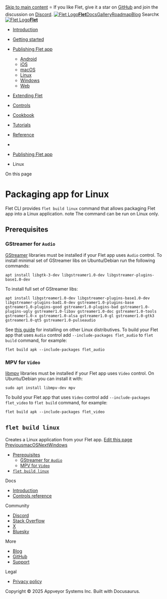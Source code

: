 [Skip to main content](https://flet.dev/docs/publish/linux/#__docusaurus_skipToContent_fallback)
⭐️ If you like Flet, give it a star on [GitHub](https://github.com/flet-dev/flet) and join the discussion on [Discord](https://discord.gg/dzWXP8SHG8).
[![Flet Logo](https://flet.dev/img/logo.svg)**Flet**](https://flet.dev/)[Docs](https://flet.dev/docs/)[Gallery](https://flet.dev/gallery)[Roadmap](https://flet.dev/roadmap)[Blog](https://flet.dev/blog)
[](https://github.com/flet-dev/flet)
Search`K`
[![Flet Logo](https://flet.dev/img/logo.svg)**Flet**](https://flet.dev/)
  * [Introduction](https://flet.dev/docs/)
  * [Getting started](https://flet.dev/docs/getting-started/)
  * [Publishing Flet app](https://flet.dev/docs/publish)
    * [Android](https://flet.dev/docs/publish/android)
    * [iOS](https://flet.dev/docs/publish/ios)
    * [macOS](https://flet.dev/docs/publish/macos)
    * [Linux](https://flet.dev/docs/publish/linux)
    * [Windows](https://flet.dev/docs/publish/windows)
    * [Web](https://flet.dev/docs/publish/web)
  * [Extending Flet](https://flet.dev/docs/publish/linux/)
  * [Controls](https://flet.dev/docs/controls)
  * [Cookbook](https://flet.dev/docs/publish/linux/)
  * [Tutorials](https://flet.dev/docs/tutorials)
  * [Reference](https://flet.dev/docs/reference)


  * [](https://flet.dev/)
  * [Publishing Flet app](https://flet.dev/docs/publish)
  * Linux


On this page
# Packaging app for Linux
Flet CLI provides `flet build linux` command that allows packaging Flet app into a Linux application.
note
The command can be run on Linux only.
## Prerequisites[​](https://flet.dev/docs/publish/linux/#prerequisites "Direct link to Prerequisites")
### GStreamer for `Audio`[​](https://flet.dev/docs/publish/linux/#gstreamer-for-audio "Direct link to gstreamer-for-audio")
[GStreamer](https://gstreamer.freedesktop.org/) libraries must be installed if your Flet app uses `Audio` control.
To install minimal set of GStreamer libs on Ubuntu/Debian run the following commands:
```
apt install libgtk-3-dev libgstreamer1.0-dev libgstreamer-plugins-base1.0-dev
```

To install full set of GStreamer libs:
```
apt install libgstreamer1.0-dev libgstreamer-plugins-base1.0-dev libgstreamer-plugins-bad1.0-dev gstreamer1.0-plugins-base gstreamer1.0-plugins-good gstreamer1.0-plugins-bad gstreamer1.0-plugins-ugly gstreamer1.0-libav gstreamer1.0-doc gstreamer1.0-tools gstreamer1.0-x gstreamer1.0-alsa gstreamer1.0-gl gstreamer1.0-gtk3 gstreamer1.0-qt5 gstreamer1.0-pulseaudio
```

See [this guide](https://gstreamer.freedesktop.org/documentation/installing/on-linux.html?gi-language=c) for installing on other Linux distributives.
To build your Flet app that uses `Audio` control add `--include-packages flet_audio` to `flet build` command, for example:
```
flet build apk --include-packages flet_audio
```

### MPV for `Video`[​](https://flet.dev/docs/publish/linux/#mpv-for-video "Direct link to mpv-for-video")
[libmpv](https://mpv.io/) libraries must be installed if your Flet app uses `Video` control. On Ubuntu/Debian you can install it with:
```
sudo apt install libmpv-dev mpv
```

To build your Flet app that uses `Video` control add `--include-packages flet_video` to `flet build` command, for example:
```
flet build apk --include-packages flet_video
```

## `flet build linux`[​](https://flet.dev/docs/publish/linux/#flet-build-linux "Direct link to flet-build-linux")
Creates a Linux application from your Flet app.
[Edit this page](https://github.com/flet-dev/website/edit/main/docs/publish/linux.md)
[PreviousmacOS](https://flet.dev/docs/publish/macos)[NextWindows](https://flet.dev/docs/publish/windows)
  * [Prerequisites](https://flet.dev/docs/publish/linux/#prerequisites)
    * [GStreamer for `Audio`](https://flet.dev/docs/publish/linux/#gstreamer-for-audio)
    * [MPV for `Video`](https://flet.dev/docs/publish/linux/#mpv-for-video)
  * [`flet build linux`](https://flet.dev/docs/publish/linux/#flet-build-linux)


Docs
  * [Introduction](https://flet.dev/docs)
  * [Controls reference](https://flet.dev/docs/controls)


Community
  * [Discord](https://discord.gg/dzWXP8SHG8)
  * [Stack Overflow](https://stackoverflow.com/questions/tagged/flet)
  * [X](https://x.com/fletdev)
  * [Bluesky](https://bsky.app/profile/fletdev.bsky.social)


More
  * [Blog](https://flet.dev/blog)
  * [GitHub](https://github.com/flet-dev/flet)
  * [Support](https://flet.dev/support)


Legal
  * [Privacy policy](https://flet.dev/privacy-policy)


Copyright © 2025 Appveyor Systems Inc. Built with Docusaurus.
